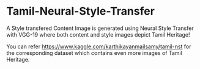 # Tamil-Neural-Style-Transfer
A Style transfered Content Image is generated using Neural Style Transfer with VGG-19 where both content and style images depict Tamil Heritage!

You can refer https://www.kaggle.com/karthikayanmailsamy/tamil-nst for the corresponding dataset which contains even more images of Tamil Heritage.
